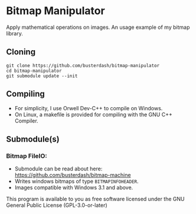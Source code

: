 # Bitmap Manipulator
Apply mathematical operations on images. An usage example of my bitmap library.

## Cloning
```
git clone https://github.com/busterdash/bitmap-manipulator
cd bitmap-manipulator
git submodule update --init
```

## Compiling
* For simplicity, I use Orwell Dev-C++ to compile on Windows.
* On Linux, a makefile is provided for compiling with the GNU C++ Compiler. 

## Submodule(s)

### Bitmap FileIO:
* Submodule can be read about here: https://github.com/busterdash/bitmap-machine
* Writes windows bitmaps of type ```BITMAPINFOHEADER```.
* Images compatible with Windows 3.1 and above.

This program is available to you as free software licensed under the GNU General Public License (GPL-3.0-or-later)
